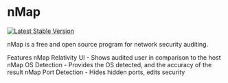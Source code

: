 nMap
=======
[![Latest Stable Version](https://poser.pugx.org/mockery/mockery/v/stable.png)](https://packagist.org/packages/mockery/mockery)


nMap is a free and open source program for network security auditing. 

  Features
nMap Relativity UI - Shows audited user in comparison to the host
nMap OS Detection - Provides the OS detected, and the accuracy of the result
nMap Port Detection - Hides hidden ports, edits security
